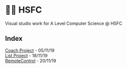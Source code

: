 # 👨‍🏫 HSFC
Visual studio work for A Level Computer Science @ HSFC

## Index
[Coach Project](https://github.com/dan2505/HSFC/tree/master/CoachProject) - 05/11/19\
[List Project](https://github.com/dan2505/HSFC/tree/master/ListProject) -  18/11/19\
[RemoteControl](https://github.com/dan2505/HSFC/tree/master/RemoteControl) -  20/11/19
